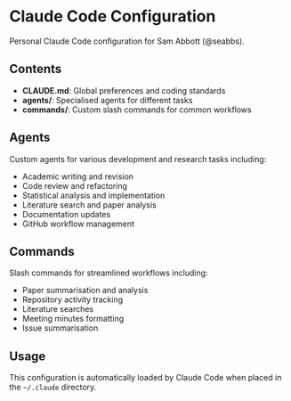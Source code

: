 # Claude Code Configuration

Personal Claude Code configuration for Sam Abbott (@seabbs).

## Contents

- **CLAUDE.md**: Global preferences and coding standards
- **agents/**: Specialised agents for different tasks
- **commands/**: Custom slash commands for common workflows

## Agents

Custom agents for various development and research tasks including:
- Academic writing and revision
- Code review and refactoring  
- Statistical analysis and implementation
- Literature search and paper analysis
- Documentation updates
- GitHub workflow management

## Commands

Slash commands for streamlined workflows including:
- Paper summarisation and analysis
- Repository activity tracking
- Literature searches
- Meeting minutes formatting
- Issue summarisation

## Usage

This configuration is automatically loaded by Claude Code when placed in the `~/.claude` directory.